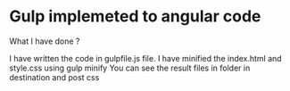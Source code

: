 # Gulp implemeted to angular code

What I have done ?

I have written the code in gulpfile.js file.
  I have minified the index.html and style.css using gulp minify 
  You can see the result files in folder in destination and post css 
  
